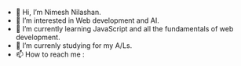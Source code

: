 - 👋 Hi, I’m Nimesh Nilashan.
- 👀 I’m interested in Web development and AI.
- 🌱 I’m currently learning JavaScript and all the fundamentals of web development.
- 💞️ I’m currenly studying for my A/Ls.
- 📫 How to reach me : 


